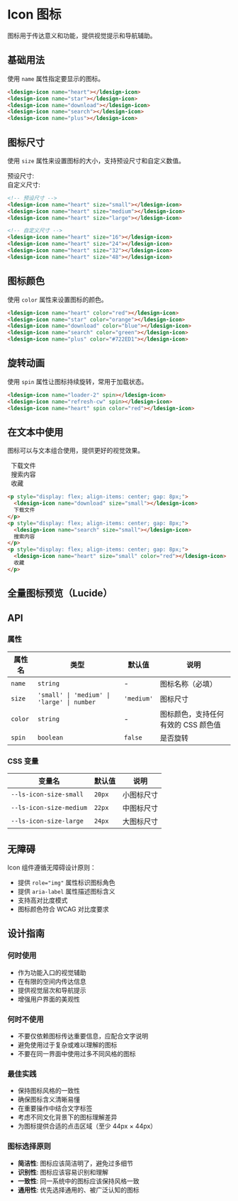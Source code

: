 # Icon 图标

图标用于传达意义和功能，提供视觉提示和导航辅助。

## 基础用法

使用 `name` 属性指定要显示的图标。

<div class="demo-container">
  <div class="demo-row">
    <ldesign-icon name="heart"></ldesign-icon>
    <ldesign-icon name="star"></ldesign-icon>
    <ldesign-icon name="download"></ldesign-icon>
    <ldesign-icon name="search"></ldesign-icon>
    <ldesign-icon name="plus"></ldesign-icon>
  </div>
</div>

```html
<ldesign-icon name="heart"></ldesign-icon>
<ldesign-icon name="star"></ldesign-icon>
<ldesign-icon name="download"></ldesign-icon>
<ldesign-icon name="search"></ldesign-icon>
<ldesign-icon name="plus"></ldesign-icon>
```

## 图标尺寸

使用 `size` 属性来设置图标的大小，支持预设尺寸和自定义数值。

<div class="demo-container">
  <div class="demo-row">
    <span class="demo-label">预设尺寸:</span>
    <ldesign-icon name="heart" size="small"></ldesign-icon>
    <ldesign-icon name="heart" size="medium"></ldesign-icon>
    <ldesign-icon name="heart" size="large"></ldesign-icon>
  </div>
  <div class="demo-row">
    <span class="demo-label">自定义尺寸:</span>
    <ldesign-icon name="heart" size="16"></ldesign-icon>
    <ldesign-icon name="heart" size="24"></ldesign-icon>
    <ldesign-icon name="heart" size="32"></ldesign-icon>
    <ldesign-icon name="heart" size="48"></ldesign-icon>
  </div>
</div>

```html
<!-- 预设尺寸 -->
<ldesign-icon name="heart" size="small"></ldesign-icon>
<ldesign-icon name="heart" size="medium"></ldesign-icon>
<ldesign-icon name="heart" size="large"></ldesign-icon>

<!-- 自定义尺寸 -->
<ldesign-icon name="heart" size="16"></ldesign-icon>
<ldesign-icon name="heart" size="24"></ldesign-icon>
<ldesign-icon name="heart" size="32"></ldesign-icon>
<ldesign-icon name="heart" size="48"></ldesign-icon>
```

## 图标颜色

使用 `color` 属性来设置图标的颜色。

<div class="demo-container">
  <div class="demo-row">
    <ldesign-icon name="heart" color="red"></ldesign-icon>
    <ldesign-icon name="star" color="orange"></ldesign-icon>
    <ldesign-icon name="download" color="blue"></ldesign-icon>
    <ldesign-icon name="search" color="green"></ldesign-icon>
    <ldesign-icon name="plus" color="#722ED1"></ldesign-icon>
  </div>
</div>

```html
<ldesign-icon name="heart" color="red"></ldesign-icon>
<ldesign-icon name="star" color="orange"></ldesign-icon>
<ldesign-icon name="download" color="blue"></ldesign-icon>
<ldesign-icon name="search" color="green"></ldesign-icon>
<ldesign-icon name="plus" color="#722ED1"></ldesign-icon>
```

## 旋转动画

使用 `spin` 属性让图标持续旋转，常用于加载状态。

<div class="demo-container">
  <div class="demo-row">
    <ldesign-icon name="loader-2" spin></ldesign-icon>
    <ldesign-icon name="refresh-cw" spin></ldesign-icon>
    <ldesign-icon name="heart" spin color="red"></ldesign-icon>
  </div>
</div>

```html
<ldesign-icon name="loader-2" spin></ldesign-icon>
<ldesign-icon name="refresh-cw" spin></ldesign-icon>
<ldesign-icon name="heart" spin color="red"></ldesign-icon>
```

## 在文本中使用

图标可以与文本组合使用，提供更好的视觉效果。

<div class="demo-container">
  <div class="demo-row">
    <p style="display: flex; align-items: center; gap: 8px; margin: 0;">
      <ldesign-icon name="download" size="small"></ldesign-icon>
      下载文件
    </p>
    <p style="display: flex; align-items: center; gap: 8px; margin: 0;">
      <ldesign-icon name="search" size="small"></ldesign-icon>
      搜索内容
    </p>
    <p style="display: flex; align-items: center; gap: 8px; margin: 0;">
      <ldesign-icon name="heart" size="small" color="red"></ldesign-icon>
      收藏
    </p>
  </div>
</div>

```html
<p style="display: flex; align-items: center; gap: 8px;">
  <ldesign-icon name="download" size="small"></ldesign-icon>
  下载文件
</p>
<p style="display: flex; align-items: center; gap: 8px;">
  <ldesign-icon name="search" size="small"></ldesign-icon>
  搜索内容
</p>
<p style="display: flex; align-items: center; gap: 8px;">
  <ldesign-icon name="heart" size="small" color="red"></ldesign-icon>
  收藏
</p>
```

## 全量图标预览（Lucide）

<IconGallery />

## API

### 属性

| 属性名 | 类型 | 默认值 | 说明 |
|--------|------|--------|------|
| `name` | `string` | - | 图标名称（必填） |
| `size` | `'small' \| 'medium' \| 'large' \| number` | `'medium'` | 图标尺寸 |
| `color` | `string` | - | 图标颜色，支持任何有效的 CSS 颜色值 |
| `spin` | `boolean` | `false` | 是否旋转 |

### CSS 变量

| 变量名 | 默认值 | 说明 |
|--------|--------|------|
| `--ls-icon-size-small` | `20px` | 小图标尺寸 |
| `--ls-icon-size-medium` | `22px` | 中图标尺寸 |
| `--ls-icon-size-large` | `24px` | 大图标尺寸 |

## 无障碍

Icon 组件遵循无障碍设计原则：

- 提供 `role="img"` 属性标识图标角色
- 提供 `aria-label` 属性描述图标含义
- 支持高对比度模式
- 图标颜色符合 WCAG 对比度要求

## 设计指南

### 何时使用

- 作为功能入口的视觉辅助
- 在有限的空间内传达信息
- 提供视觉层次和导航提示
- 增强用户界面的美观性

### 何时不使用

- 不要仅依赖图标传达重要信息，应配合文字说明
- 避免使用过于复杂或难以理解的图标
- 不要在同一界面中使用过多不同风格的图标

### 最佳实践

- 保持图标风格的一致性
- 确保图标含义清晰易懂
- 在重要操作中结合文字标签
- 考虑不同文化背景下的图标理解差异
- 为图标提供合适的点击区域（至少 44px × 44px）

### 图标选择原则

- **简洁性**: 图标应该简洁明了，避免过多细节
- **识别性**: 图标应该容易识别和理解
- **一致性**: 同一系统中的图标应该保持风格一致
- **通用性**: 优先选择通用的、被广泛认知的图标

